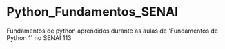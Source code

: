 # Python_Fundamentos_SENAI
Fundamentos de python aprendidos durante as aulas de 'Fundamentos de Python 1'  no SENAI 113
